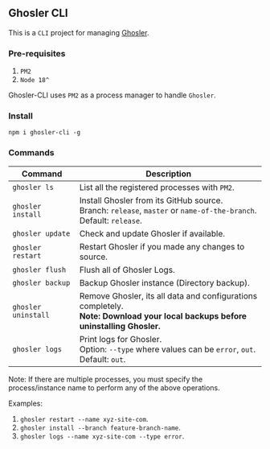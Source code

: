 ## Ghosler CLI

This is a `CLI` project for managing [Ghosler](https://github.com/itznotabug/ghosler).

### Pre-requisites

1. `PM2`
2. `Node 18^`

Ghosler-CLI uses `PM2` as a process manager to handle `Ghosler`.

### Install

```npm
npm i ghosler-cli -g
```

### Commands

| Command             | Description                                                                                                                         |
|---------------------|-------------------------------------------------------------------------------------------------------------------------------------|
| `ghosler ls`        | List all the registered processes with `PM2`.                                                                                       |
| `ghosler install`   | Install Ghosler from its GitHub source.<br>Branch: `release`, `master` or `name-of-the-branch`. Default: `release`.                 |
| `ghosler update`    | Check and update Ghosler if available.                                                                                              |
| `ghosler restart`   | Restart Ghosler if you made any changes to source.                                                                                  |
| `ghosler flush`     | Flush all of Ghosler Logs.                                                                                                          |
| `ghosler backup`    | Backup Ghosler instance (Directory backup).                                                                                         |
| `ghosler uninstall` | Remove Ghosler, its all data and configurations completely.<br/> **Note: Download your local backups before uninstalling Ghosler.** |
| `ghosler logs`      | Print logs for Ghosler.<br>Option: `--type` where values can be `error`, `out`. Default: `out`.                                     |

Note: If there are multiple processes, you must specify the process/instance name to perform any of the above
operations.

Examples:

1. `ghosler restart --name xyz-site-com`.
2. `ghosler install --branch feature-branch-name`.
3. `ghosler logs --name xyz-site-com --type error`.
